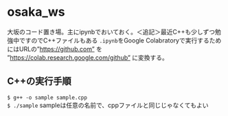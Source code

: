 # osaka_ws
大坂のコード置き場。主にipynbでおいておく。＜追記＞最近C++も少しずつ勉強中ですのでC++ファイルもある
`.ipynb`をGoogle Colabratoryで実行するためにはURLの”https://github.com” を ”https://colab.research.google.com/github” に変換する。
## C++の実行手順<br>
`$ g++ -o sample sample.cpp`<br>
`$ ./sample`
sampleは任意の名前で、cppファイルと同じじゃなくてもよい
